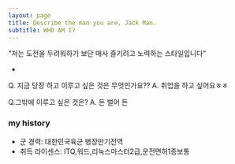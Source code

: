 ```yaml
---
layout: page
title: Describe the man you are, Jack Man.
subtitle: WHO AM I?
---
```


"저는 도전을 두려워하기 보단 매사 즐기려고 노력하는 스타일입니다"

- 
Q. 지금 당장 하고 이루고 싶은 것은 무엇인가요??  A. 취업을 하고 싶어요ㅎㅎ

Q.그밖에 이루고 싶은 것은?   A. 돈 벌어 돈
### my history

- 군 경력: 대한민국육군 병장만기전역
- 취득 라이센스: ITQ,워드,리눅스마스터2급,운전면허1종보통
